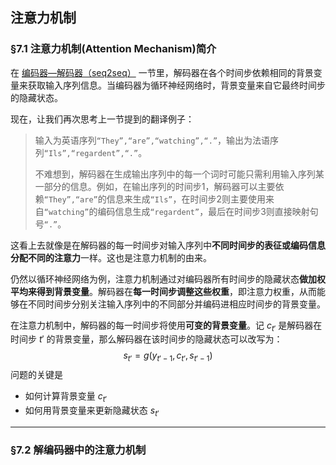 ## 注意力机制



### §7.1 注意力机制(Attention Mechanism)简介

在 [编码器—解码器（seq2seq）](https://github.com/oraccc/NLP-Basic/blob/master/note/Natural%20Language%20Processing/6-Seq2Seq.md) ⼀节里，解码器在各个时间步依赖相同的背景变量来获取输入序列信息。当编码器为循环神经网络时，背景变量来自它最终时间步的隐藏状态。

现在，让我们再次思考上一节提到的翻译例子：

> 输入为英语序列`“They”,“are”,“watching”,“.”`，输出为法语序列`“Ils”,“regardent”,“.”`。
>
> 不难想到，解码器在生成输出序列中的每⼀个词时可能只需利用输入序列某⼀部分的信息。例如，在输出序列的时间步1，解码器可以主要依赖`“They”,“are”`的信息来生成`“Ils”`，在时间步2则主要使用来自`“watching”`的编码信息⽣成`“regardent”`，最后在时间步3则直接映射句号`“.”`。

这看上去就像是在解码器的每一时间步对输入序列中**不同时间步的表征或编码信息分配不同的注意力**⼀样。这也是注意力机制的由来。

仍然以循环神经网络为例，注意力机制通过对编码器所有时间步的隐藏状态**做加权平均来得到背景变量**。解码器在**每一时间步调整这些权重**，即注意力权重，从而能够在不同时间步分别关注输入序列中的不同部分并编码进相应时间步的背景变量。

在注意力机制中，解码器的每⼀时间步将使用**可变的背景变量**。记 $c_{t'}$ 是解码器在时间步 $t'$ 的背景变量，那么解码器在该时间步的隐藏状态可以改写为：
$$
s_{t'}=g(y_{t'-1}, c_{t'}, s_{t'-1})
$$
问题的关键是

* 如何计算背景变量 $c_{t'}$
* 如何用背景变量来更新隐藏状态 $s_{t'}$

---



### §7.2 解编码器中的注意力机制

